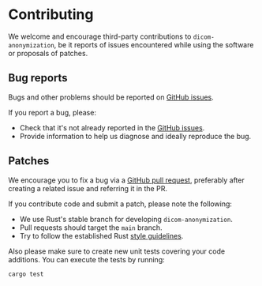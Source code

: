 # Contributing

We welcome and encourage third-party contributions to `dicom-anonymization`, be it reports of issues encountered while using the software or proposals of patches.

## Bug reports

Bugs and other problems should be reported on [GitHub issues](https://github.com/carecoders/dicom-anonymization/issues).

If you report a bug, please:

* Check that it's not already reported in the [GitHub issues](https://github.com/carecoders/dicom-anonymization/issues).
* Provide information to help us diagnose and ideally reproduce the bug.

## Patches

We encourage you to fix a bug via a [GitHub pull request](https://github.com/carecoders/dicom-anonymization/pulls), preferably after creating a related issue and referring it in the PR.

If you contribute code and submit a patch, please note the following:

* We use Rust's stable branch for developing `dicom-anonymization`.
* Pull requests should target the `main` branch.
* Try to follow the established Rust [style guidelines](https://doc.rust-lang.org/1.0.0/style/).

Also please make sure to create new unit tests covering your code additions. You can execute the tests by running:

```bash
cargo test
```

